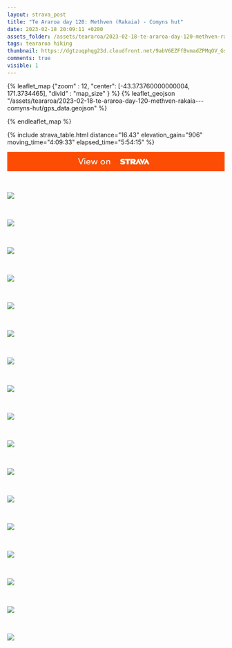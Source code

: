 ```yaml
---
layout: strava_post
title: "Te Araroa day 120: Methven (Rakaia) - Comyns hut"
date: 2023-02-18 20:09:11 +0200
assets_folder: /assets/teararoa/2023-02-18-te-araroa-day-120-methven-rakaia---comyns-hut
tags: teararoa hiking
thumbnail: https://dgtzuqphqg23d.cloudfront.net/9abV6EZFfBvmadZPMqOV_GsilfyMSxeQBlvx2vEnM9M-1024x768.jpg
comments: true
visible: 1
---
```



{% leaflet_map {"zoom" : 12,
                  "center": [-43.373760000000004, 171.3734465],
                 "divId" : "map_size" } %}
    {% leaflet_geojson "/assets/teararoa/2023-02-18-te-araroa-day-120-methven-rakaia---comyns-hut/gps_data.geojson" %}

{% endleaflet_map %}





{% include strava_table.html distance="16.43" elevation_gain="906" moving_time="4:09:33" elapsed_time="5:54:15" %}

[![](/assets/strava.jpg)](https://www.strava.com/activities/8595756879)


<br />

![](https://dgtzuqphqg23d.cloudfront.net/9abV6EZFfBvmadZPMqOV_GsilfyMSxeQBlvx2vEnM9M-1024x768.jpg)


<br />

![](https://dgtzuqphqg23d.cloudfront.net/SwLOQfLDMsVQStlTyE8xwbWPxik907Z5LsBNn-He1KY-1024x768.jpg)


<br />

![](https://dgtzuqphqg23d.cloudfront.net/NTu4mThNRXeGJyf6FBt6T07MgxBP5czqEyUtlZNE5x0-768x1024.jpg)


<br />

![](https://dgtzuqphqg23d.cloudfront.net/o58NwhuFg8okIUgo8AQT3OjHwLTx2sBcpBrweObC4A0-1024x768.jpg)


<br />

![](https://dgtzuqphqg23d.cloudfront.net/tZzbV2B__7WvoR4ouEsPaQIBTfA8CxGdpfkWO_-0Oas-1024x768.jpg)


<br />

![](https://dgtzuqphqg23d.cloudfront.net/RALUgqXUbCwIsCyDV-P2qjttxWLE4XCMQlib_RcOTWk-1024x768.jpg)


<br />

![](https://dgtzuqphqg23d.cloudfront.net/OCy_tGTLhjw3XxXobCZ06C2A_QQW62NftWhWTbScu1w-768x1024.jpg)


<br />

![](https://dgtzuqphqg23d.cloudfront.net/2hv6xRud8KQ9NsQnaozKjyziNzpPhXAMzkSa_g-itLE-1024x768.jpg)


<br />

![](https://dgtzuqphqg23d.cloudfront.net/TSoteIf-pC26L-uH1zUFOwWsezOWpXxGhQSnJbObKTk-768x1024.jpg)


<br />

![](https://dgtzuqphqg23d.cloudfront.net/KZ6ywGvMqp_WCczt_45cyhMI0_IKuz6bcmIsX-0-6MM-1024x768.jpg)


<br />

![](https://dgtzuqphqg23d.cloudfront.net/WqvRJzj8XiPDpea4VW6btqzgs7U2WbrQOOaY-yTx1Ys-768x1024.jpg)


<br />

![](https://dgtzuqphqg23d.cloudfront.net/MpeILel9QwPYtkbuZYvyIvDby_Qts_n9LWzaKw-GGTU-1024x464.jpg)


<br />

![](https://dgtzuqphqg23d.cloudfront.net/8924u3UbSv7jQuYmi_K_739C1kCbR6yMxc0wW-7tDjg-1024x768.jpg)


<br />

![](https://dgtzuqphqg23d.cloudfront.net/scba8rcTpz59x1rNRnVy8q0zOjNb-EziUs5EtmgWHdw-1024x768.jpg)


<br />

![](https://dgtzuqphqg23d.cloudfront.net/UIfQoQzY4NWLO3Xme6rAMt2qiRNZLH3JGoFF6D3roDA-768x1024.jpg)


<br />

![](https://dgtzuqphqg23d.cloudfront.net/RQFlmRTRVRoGGWy8Oom4i-r9JyEzrzSLCoGnQcdzNGU-768x1024.jpg)


<br />

![](https://dgtzuqphqg23d.cloudfront.net/jRzSJ9G36CcelOLVdrgdfBf8Q3uVDpdWnov9FTDZvt4-1024x768.jpg)
